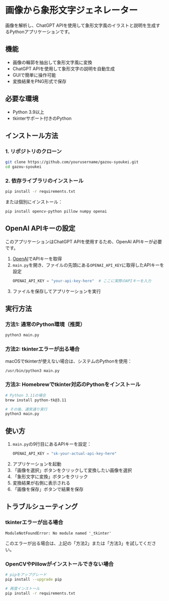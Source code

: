 # 画像から象形文字ジェネレーター

画像を解析し、ChatGPT APIを使用して象形文字風のイラストと説明を生成するPythonアプリケーションです。

## 機能

- 画像の輪郭を抽出して象形文字風に変換
- ChatGPT APIを使用して象形文字の説明を自動生成
- GUIで簡単に操作可能
- 変換結果をPNG形式で保存

## 必要な環境

- Python 3.9以上
- tkinterサポート付きのPython

## インストール方法

### 1. リポジトリのクローン

```bash
git clone https://github.com/yourusername/gazou-syoukei.git
cd gazou-syoukei
```

### 2. 依存ライブラリのインストール

```bash
pip install -r requirements.txt
```

または個別にインストール：

```bash
pip install opencv-python pillow numpy openai
```

## OpenAI APIキーの設定

このアプリケーションはChatGPT APIを使用するため、OpenAI APIキーが必要です。

1. [OpenAI](https://platform.openai.com/api-keys)でAPIキーを取得
2. `main.py`を開き、ファイルの先頭にある`OPENAI_API_KEY`に取得したAPIキーを設定
   ```python
   OPENAI_API_KEY = "your-api-key-here"  # ここに実際のAPIキーを入力
   ```
3. ファイルを保存してアプリケーションを実行

## 実行方法

### 方法1: 通常のPython環境（推奨）

```bash
python3 main.py
```

### 方法2: tkinterエラーが出る場合

macOSでtkinterが使えない場合は、システムのPythonを使用：

```bash
/usr/bin/python3 main.py
```

### 方法3: Homebrewでtkinter対応のPythonをインストール

```bash
# Python 3.11の場合
brew install python-tk@3.11

# その後、通常通り実行
python3 main.py
```

## 使い方

1. `main.py`の9行目にあるAPIキーを設定：
   ```python
   OPENAI_API_KEY = "sk-your-actual-api-key-here"
   ```
2. アプリケーションを起動
3. 「画像を選択」ボタンをクリックして変換したい画像を選択
4. 「象形文字に変換」ボタンをクリック
5. 変換結果が右側に表示される
6. 「画像を保存」ボタンで結果を保存

## トラブルシューティング

### tkinterエラーが出る場合

```
ModuleNotFoundError: No module named '_tkinter'
```

このエラーが出る場合は、上記の「方法2」または「方法3」を試してください。

### OpenCVやPillowがインストールできない場合

```bash
# pipをアップグレード
pip install --upgrade pip

# 再度インストール
pip install -r requirements.txt
```
